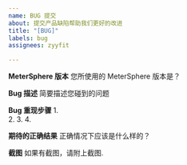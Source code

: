```yaml
---
name: BUG 提交
about: 提交产品缺陷帮助我们更好的改进
title: "[BUG]"
labels: bug
assignees: zyyfit

---
```


**MeterSphere 版本**
您所使用的 MeterSphere 版本是？

**Bug 描述**
简要描述您碰到的问题

**Bug 重现步骤**
1.  
2. 
3. 
4. 

**期待的正确结果**
正确情况下应该是什么样的？

**截图**
如果有截图，请附上截图.
